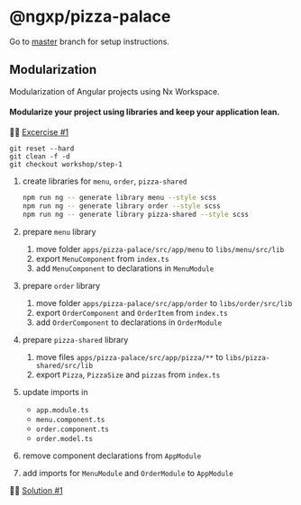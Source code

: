 # @ngxp/pizza-palace

Go to [master](https://github.com/ngxp/pizza-palace) branch for setup instructions.

## Modularization

Modularization of Angular projects using Nx Workspace.

#### Modularize your project using libraries and keep your application lean.

👩‍🔬 [Excercise #1](https://github.com/ngxp/pizza-palace/tree/workshop/step-1)

```
git reset --hard
git clean -f -d
git checkout workshop/step-1
```

1. create libraries for `menu`, `order`, `pizza-shared`

    ```sh
    npm run ng -- generate library menu --style scss
    npm run ng -- generate library order --style scss
    npm run ng -- generate library pizza-shared --style scss
    ```

2. prepare `menu` library

    1. move folder `apps/pizza-palace/src/app/menu` to `libs/menu/src/lib`
    2. export `MenuComponent` from `index.ts`
    3. add `MenuComponent` to declarations in `MenuModule`

3. prepare `order` library

    1. move folder `apps/pizza-palace/src/app/order` to `libs/order/src/lib`
    2. export `OrderComponent` and `OrderItem` from `index.ts`
    3. add `OrderComponent` to declarations in `OrderModule`

4. prepare `pizza-shared` library

    1. move files `apps/pizza-palace/src/app/pizza/**` to `libs/pizza-shared/src/lib`
    2. export `Pizza`, `PizzaSize` and `pizzas` from `index.ts`

5. update imports in

    - `app.module.ts`
    - `menu.component.ts`
    - `order.component.ts`
    - `order.model.ts`

6. remove component declarations from `AppModule`

7. add imports for `MenuModule` and `OrderModule` to `AppModule`

👨‍🏫 [Solution #1](https://github.com/ngxp/pizza-palace/tree/workshop/step-1-solution)
